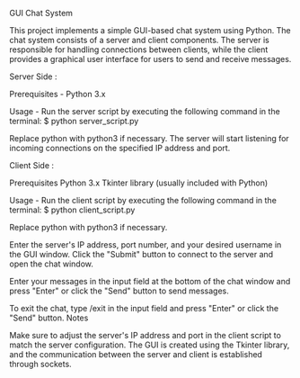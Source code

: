 GUI Chat System

This project implements a simple GUI-based chat system using Python. The chat system consists of a server and client components. The server is responsible for handling connections between clients, while the client provides a graphical user interface for users to send and receive messages.

Server Side :

Prerequisites -
  Python 3.x
  
Usage -
  Run the server script by executing the following command in the terminal:
    $ python server_script.py
  
  Replace python with python3 if necessary.
  The server will start listening for incoming connections on the specified IP address and port.

Client Side :

Prerequisites
  Python 3.x
  Tkinter library (usually included with Python)

Usage -
  Run the client script by executing the following command in the terminal:
    $ python client_script.py
    
  Replace python with python3 if necessary.

Enter the server's IP address, port number, and your desired username in the GUI window.
Click the "Submit" button to connect to the server and open the chat window.

Enter your messages in the input field at the bottom of the chat window and press "Enter" or click the "Send" button to send messages.

To exit the chat, type /exit in the input field and press "Enter" or click the "Send" button.
Notes

Make sure to adjust the server's IP address and port in the client script to match the server configuration.
The GUI is created using the Tkinter library, and the communication between the server and client is 
established through sockets.
